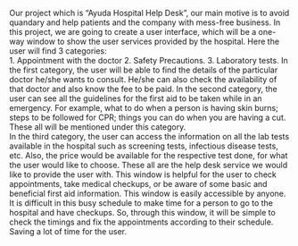 Our project which is “Ayuda Hospital Help Desk”, our main motive 
is to avoid quandary and help patients and the company with mess-free 
business. 
In this project, we are going to create a user interface, which will be a 
one-way window to show the user services provided by the hospital. Here 
the user will find 3 categories:  
                                   1. Appointment with the doctor 
                                   2. Safety Precautions. 
                                   3. Laboratory tests. 
In the first category, the user will be able to find the details of the 
particular doctor he/she wants to consult. He/she can also check the 
availability of that doctor and also know the fee to be paid. 
           In the second category, the user can see all the guidelines for the first 
aid to be taken while in an emergency. For example, what to do when a 
person is having skin burns; steps to be followed for CPR; things you can 
do when you are having a cut. These all will be mentioned under this 
category.               
            In the third category, the user can access the information on all the 
lab tests available in the hospital such as screening tests, infectious disease 
tests, etc. Also, the price would be available for the respective test done, for 
what the user would like to choose. 
            These all are the help desk service we would like to provide the user 
with. This window is helpful for the user to check appointments, take 
medical checkups, or be aware of some basic and beneficial first aid 
information. 
             This window is easily accessible by anyone. It is difficult in this 
busy schedule to make time for a person to go to the hospital and have 
checkups. So, through this window, it will be simple to check the timings 
and fix the appointments according to their schedule. Saving a lot of time 
for the user.
